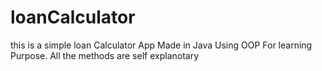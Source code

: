# loanCalculator
this is a simple loan Calculator App Made in Java Using OOP For learning Purpose. All the methods are self explanotary
